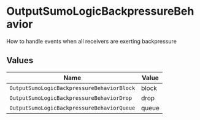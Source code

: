 # OutputSumoLogicBackpressureBehavior

How to handle events when all receivers are exerting backpressure


## Values

| Name                                       | Value                                      |
| ------------------------------------------ | ------------------------------------------ |
| `OutputSumoLogicBackpressureBehaviorBlock` | block                                      |
| `OutputSumoLogicBackpressureBehaviorDrop`  | drop                                       |
| `OutputSumoLogicBackpressureBehaviorQueue` | queue                                      |